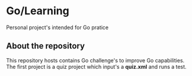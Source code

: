 # Go/Learning
Personal project's intended for Go pratice

## About the repository

This repository hosts contains Go challenge's to improve Go capabilities. 
The first project is a quiz project which input's a **quiz.xml** and runs a test.
